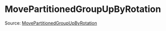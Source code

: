 # MovePartitionedGroupUpByRotation

Source: [MovePartitionedGroupUpByRotation](../csrc/device_lower/analysis/tma.cpp#L397)
